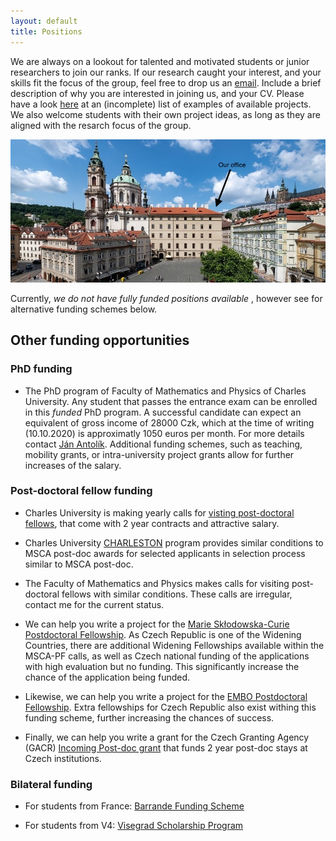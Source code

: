 ```yaml
---
layout: default
title: Positions
---
```



We are always on a lookout for talented and motivated students or junior researchers to join our ranks.
If our research caught your interest, and your skills fit the focus of the group, feel free to drop us an [email](/index.html). Include a brief description of why you are interested in joining us, and your CV.
Please have a look [here](/research.html) at an (incomplete) list of examples of available projects.
We also welcome students with their own project ideas, as long as they are aligned with the
resarch focus of the group.

<div >
<img class="charles_uni_picture" src="./assets/img/mff_malostranske_namesti_crop.jpg">
</div> 

Currently, _we do not have fully funded positions available_ , however see for alternative funding schemes below.


<!--
<center><h2 style="color:red;"> Open postdoctoral position focusing on computational modelling of early visual system and neuro-prosthetic system design. </h2></center>

**Multiple projects possible:**
* Modeling electrical stimulation in a spiking model of the primary visual cortex. The goal of this project is to understand how intra-cortical stimulation can be used to restore vision in blind subjects.
* Deep-neural networks in visual neuroscience, especially applications for understanding of visual perception under artificial cortical stimulation.
* Study of cortical dynamics of spontaneous or artificially evoked activity in the visual cortex.  
* Biologically detailed spiking large-scale models of early visual cortical pathway - from Retina to V4.


|:--|:-- |
|**Requirements:**     | Strong computational and analytical skills. Experience in computational modeling, spiking neural networks, machine learning or understanding of electric field propagation in biological mediums are of great advantage but not strictly required.|
|**Duration:**         | 2 years, with possible extension|
|**Funding:**          | Fully funded for 4 years|
|**Starting date:**    | Now
|**To apply, send:**   | Detailed CV and cover letter explaining your interests and how your skills align with our project to: antolikjan@gmail.com|

<br />
We will be accepting applications until position is filled.
-->



## Other funding opportunities

### PhD funding

- The PhD program of Faculty of Mathematics and Physics of Charles University. Any student that
  passes the entrance exam can be enrolled in this _funded_ PhD program. A successful candidate can
  expect an equivalent of gross income of 28000 Czk, which at the time of writing (10.10.2020) is
  approximatly 1050 euros per month. For more details contact [Ján Antolík](https://Antolik.net). 
  Additional funding schemes, such as teaching, mobility grants, or intra-university project grants 
  allow for further increases of the salary.

### Post-doctoral fellow funding

- Charles University is making yearly calls for [visting post-doctoral fellows](https://cuni.cz/UKEN-178.html),
  that come with 2 year contracts and attractive salary.

- Charles University [CHARLESTON](https://cuni.cz/UKEN-2035.html) program provides similar conditions to MSCA post-doc awards for selected applicants in selection process similar to MSCA post-doc.

- The Faculty of Mathematics and Physics makes calls for visiting post-doctoral fellows with similar conditions. These calls are irregular, contact
  me for the current status.

- We can help you write a project for the [Marie Skłodowska-Curie Postdoctoral Fellowship](https://ec.europa.eu/research/mariecurieactions/actions/individual-fellowships_en). 
As Czech Republic is one of the Widening Countries, there are additional Widening Fellowships available within the MSCA-PF calls, as well as Czech national funding of the 
applications with high evaluation but no funding. This significantly increase the chance of the application being funded.

- Likewise, we can help you write a project for the [EMBO Postdoctoral Fellowship](https://www.embo.org/funding/fellowships-grants-and-career-support/postdoctoral-fellowships/).
Extra fellowships for Czech Republic also exist withing this funding scheme, further increasing the chances of success.

- Finally, we can help you write a grant for the Czech Granting Agency (GACR) [Incoming Post-doc grant](https://gacr.cz/en/types-of-grant-projects/) that funds 2 year post-doc 
stays at Czech institutions.


### Bilateral funding

- For students from France: [Barrande Funding Scheme](https://studium.ifp.cz/en/doctorants/barrande-fellowship-program/?fbclid=IwAR3r-ISWEpvANAmC5b5wdR7S4HKg54JphDiTXnJ1sL6C22REYRs8bnbwE7A)

- For students from V4: [Visegrad Scholarship Program](https://www.visegradfund.org/apply/mobilities/visegrad-scholarship/?c=how-to-apply)
